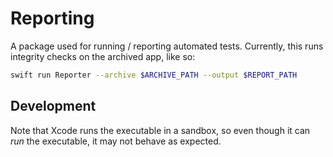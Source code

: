 # Reporting

A package used for running / reporting automated tests. Currently, this runs integrity checks on the archived app, like so:

```bash
swift run Reporter --archive $ARCHIVE_PATH --output $REPORT_PATH
```

## Development

Note that Xcode runs the executable in a sandbox, so even though it can *run* the executable, it may not behave as expected.
